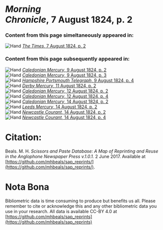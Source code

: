 # *Morning Chronicle*, 7 August 1824, p. 2  
  
### Content from this page simeltaneously appeared in:  
![Hand](http://scissorsandpaste.net/wp-content/uploads/2017/06/smallhandpointer.png) [*The Times*, 7 August 1824, p. 2](https://mhbeals.github.io/sap_html/The-Times/The-Times-7-August-1824-p-2)  
  
### Content from this page subsequently appeared in:  
![Hand](http://scissorsandpaste.net/wp-content/uploads/2017/06/smallhandpointer.png) [*Caledonian Mercury*, 9 August 1824, p. 2](https://mhbeals.github.io/sap_html/Caledonian-Mercury/Caledonian-Mercury-9-August-1824-p-2)  
![Hand](http://scissorsandpaste.net/wp-content/uploads/2017/06/smallhandpointer.png) [*Caledonian Mercury*, 9 August 1824, p. 3](https://mhbeals.github.io/sap_html/Caledonian-Mercury/Caledonian-Mercury-9-August-1824-p-3)  
![Hand](http://scissorsandpaste.net/wp-content/uploads/2017/06/smallhandpointer.png) [*Hampshire Portsmouth Telegraph*, 9 August 1824, p. 4](https://mhbeals.github.io/sap_html/Hampshire-Portsmouth-Telegraph/Hampshire-Portsmouth-Telegraph-9-August-1824-p-4)  
![Hand](http://scissorsandpaste.net/wp-content/uploads/2017/06/smallhandpointer.png) [*Derby Mercury*, 11 August 1824, p. 2](https://mhbeals.github.io/sap_html/Derby-Mercury/Derby-Mercury-11-August-1824-p-2)  
![Hand](http://scissorsandpaste.net/wp-content/uploads/2017/06/smallhandpointer.png) [*Caledonian Mercury*, 12 August 1824, p. 2](https://mhbeals.github.io/sap_html/Caledonian-Mercury/Caledonian-Mercury-12-August-1824-p-2)  
![Hand](http://scissorsandpaste.net/wp-content/uploads/2017/06/smallhandpointer.png) [*Caledonian Mercury*, 12 August 1824, p. 4](https://mhbeals.github.io/sap_html/Caledonian-Mercury/Caledonian-Mercury-12-August-1824-p-4)  
![Hand](http://scissorsandpaste.net/wp-content/uploads/2017/06/smallhandpointer.png) [*Caledonian Mercury*, 14 August 1824, p. 2](https://mhbeals.github.io/sap_html/Caledonian-Mercury/Caledonian-Mercury-14-August-1824-p-2)  
![Hand](http://scissorsandpaste.net/wp-content/uploads/2017/06/smallhandpointer.png) [*Leeds Mercury*, 14 August 1824, p. 2](https://mhbeals.github.io/sap_html/Leeds-Mercury/Leeds-Mercury-14-August-1824-p-2)  
![Hand](http://scissorsandpaste.net/wp-content/uploads/2017/06/smallhandpointer.png) [*Newcastle Courant*, 14 August 1824, p. 2](https://mhbeals.github.io/sap_html/Newcastle-Courant/Newcastle-Courant-14-August-1824-p-2)  
![Hand](http://scissorsandpaste.net/wp-content/uploads/2017/06/smallhandpointer.png) [*Newcastle Courant*, 14 August 1824, p. 4](https://mhbeals.github.io/sap_html/Newcastle-Courant/Newcastle-Courant-14-August-1824-p-4)  


# Citation: 

Beals. M. H. *Scissors and Paste Database: A Map of Reprinting and Reuse in the Anglophone Newspaper Press v.1.0.1.* 2 June 2017. Available at [https://github.com/mhbeals/sap_reprints/](https://github.com/mhbeals/sap_reprints/). 

# Nota Bona

Bibliometric data is time consuming to produce but benefits us all. Please remember to cite or acknowledge this and any other bibliometric data you use in your research. All data is available CC-BY 4.0 at [https://github.com/mhbeals/sap_reprints](https://github.com/mhbeals/sap_reprints)